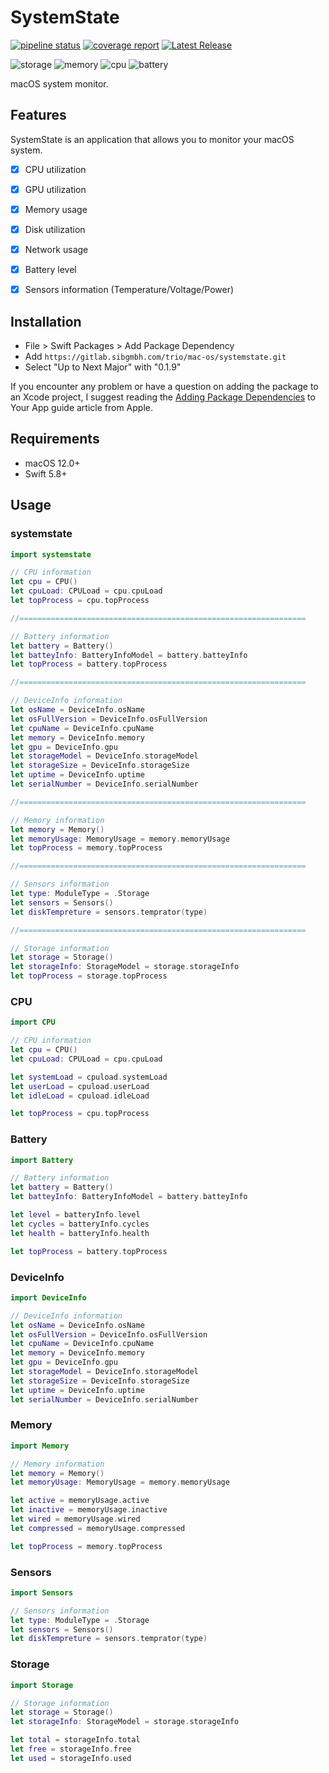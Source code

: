 # SystemState

[![pipeline status](https://gitlab.sibgmbh.com/trio/mac-os/systemstate/badges/develop/pipeline.svg?ignore_skipped=true)](https://gitlab.sibgmbh.com/trio/mac-os/systemstate/-/commits/develop)
[![coverage report](https://gitlab.sibgmbh.com/trio/mac-os/systemstate/badges/develop/coverage.svg)](https://gitlab.sibgmbh.com/trio/mac-os/systemstate/-/commits/develop)
[![Latest Release](https://gitlab.sibgmbh.com/trio/mac-os/systemstate/-/badges/release.svg)](https://gitlab.sibgmbh.com/trio/mac-os/systemstate/-/releases)

![storage](./Assets/storage.png)
![memory](./Assets/memory.png)
![cpu](./Assets/cpu.png)
![battery](./Assets/battery.png)

macOS system monitor.
## Features
SystemState is an application that allows you to monitor your macOS system.

- [x] CPU utilization
- [x] GPU utilization
- [x] Memory usage
- [x] Disk utilization
- [x] Network usage
- [x] Battery level
- [x] Sensors information (Temperature/Voltage/Power)


## Installation

- File > Swift Packages > Add Package Dependency
- Add `https://gitlab.sibgmbh.com/trio/mac-os/systemstate.git`
- Select "Up to Next Major" with "0.1.9"

If you encounter any problem or have a question on adding the package to an Xcode project, I suggest reading the [Adding Package Dependencies](https://developer.apple.com/documentation/xcode/adding_package_dependencies_to_your_app) to Your App guide article from Apple.

## Requirements
- macOS 12.0+ 
- Swift 5.8+

## Usage

### systemstate
 ```swift
import systemstate

// CPU information
let cpu = CPU()
let cpuLoad: CPULoad = cpu.cpuLoad
let topProcess = cpu.topProcess
 
//================================================================

// Battery information
let battery = Battery()
let batteyInfo: BatteryInfoModel = battery.batteyInfo
let topProcess = battery.topProcess

//================================================================

// DeviceInfo information
let osName = DeviceInfo.osName
let osFullVersion = DeviceInfo.osFullVersion
let cpuName = DeviceInfo.cpuName
let memory = DeviceInfo.memory
let gpu = DeviceInfo.gpu
let storageModel = DeviceInfo.storageModel
let storageSize = DeviceInfo.storageSize
let uptime = DeviceInfo.uptime
let serialNumber = DeviceInfo.serialNumber

//================================================================

// Memory information
let memory = Memory()
let memoryUsage: MemoryUsage = memory.memoryUsage
let topProcess = memory.topProcess

//================================================================

// Sensors information
let type: ModuleType = .Storage
let sensors = Sensors()
let diskTempreture = sensors.temprator(type)

//================================================================

// Storage information
let storage = Storage()
let storageInfo: StorageModel = storage.storageInfo
let topProcess = storage.topProcess

```

### CPU
 ```swift
import CPU

// CPU information
let cpu = CPU()
let cpuLoad: CPULoad = cpu.cpuLoad

let systemLoad = cpuload.systemLoad
let userLoad = cpuload.userLoad
let idleLoad = cpuload.idleLoad

let topProcess = cpu.topProcess
 
```

### Battery
 ```swift
import Battery

// Battery information
let battery = Battery()
let batteyInfo: BatteryInfoModel = battery.batteyInfo

let level = batteryInfo.level
let cycles = batteryInfo.cycles
let health = batteryInfo.health

let topProcess = battery.topProcess
 
```

### DeviceInfo
 ```swift
import DeviceInfo

// DeviceInfo information
let osName = DeviceInfo.osName
let osFullVersion = DeviceInfo.osFullVersion
let cpuName = DeviceInfo.cpuName
let memory = DeviceInfo.memory
let gpu = DeviceInfo.gpu
let storageModel = DeviceInfo.storageModel
let storageSize = DeviceInfo.storageSize
let uptime = DeviceInfo.uptime
let serialNumber = DeviceInfo.serialNumber
 
```

### Memory
 ```swift
import Memory

// Memory information
let memory = Memory()
let memoryUsage: MemoryUsage = memory.memoryUsage

let active = memoryUsage.active
let inactive = memoryUsage.inactive
let wired = memoryUsage.wired
let compressed = memoryUsage.compressed

let topProcess = memory.topProcess
 
```

### Sensors
 ```swift
import Sensors

// Sensors information
let type: ModuleType = .Storage
let sensors = Sensors()
let diskTempreture = sensors.temprator(type)
 
```

### Storage
 ```swift
import Storage

// Storage information
let storage = Storage()
let storageInfo: StorageModel = storage.storageInfo

let total = storageInfo.total
let free = storageInfo.free
let used = storageInfo.used
 
```
